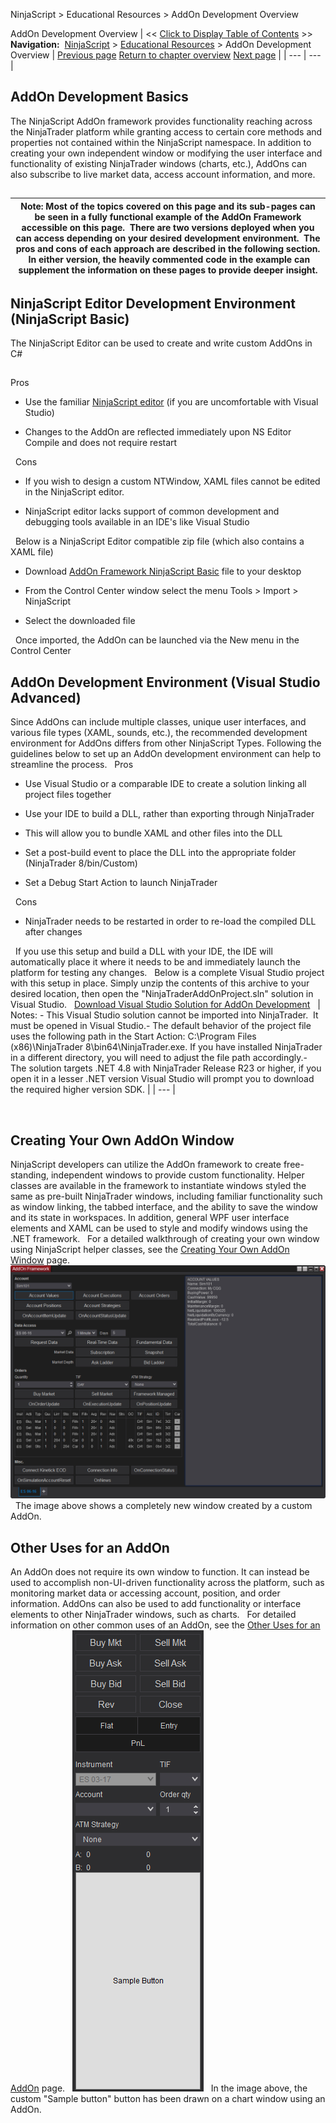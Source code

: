 ﻿
NinjaScript \> Educational Resources \> AddOn Development Overview

AddOn Development Overview
| \<\< [Click to Display Table of Contents](addon_development_overview.md) \>\> **Navigation:**     [NinjaScript](ninjascript.md) \> [Educational Resources](educational_resources.md) \> AddOn Development Overview | [Previous page](educational_resources.md) [Return to chapter overview](educational_resources.md) [Next page](developing_add_ons.md) |
| --- | --- |
## AddOn Development Basics
The NinjaScript AddOn framework provides functionality reaching across the NinjaTrader platform while granting access to certain core methods and properties not contained within the NinjaScript namespace. In addition to creating your own independent window or modifying the user interface and functionality of existing NinjaTrader windows (charts, etc.), AddOns can also subscribe to live market data, access account information, and more. 
## 
| Note: Most of the topics covered on this page and its sub\-pages can be seen in a fully functional example of the AddOn Framework accessible on this page.  There are two versions deployed when you can access depending on your desired development environment.  The pros and cons of each approach are described in the following section.  In either version, the heavily commented code in the example can supplement the information on these pages to provide deeper insight. |
| --- |

## 
## NinjaScript Editor Development Environment (NinjaScript Basic)
The NinjaScript Editor can be used to create and write custom AddOns in C\#
## 
Pros
- Use the familiar [NinjaScript editor](editor.md) (if you are uncomfortable with Visual Studio)

- Changes to the AddOn are reflected immediately upon NS Editor Compile and does not require restart

 
Cons
- If you wish to design a custom NTWindow, XAML files cannot be edited in the NinjaScript editor.

- NinjaScript editor lacks support of common development and debugging tools available in an IDE's like Visual Studio

 
Below is a NinjaScript Editor compatible zip file (which also contains a XAML file)
- Download [AddOn Framework NinjaScript Basic](https://ninjatrader.com/support/helpGuides/nt8/samples/Addon_Framework_NinjaScript_Basic.zip) file to your desktop

- From the Control Center window select the menu Tools \> Import \> NinjaScript

- Select the downloaded file

 
Once imported, the AddOn can be launched via the New menu in the Control Center
## 
## AddOn Development Environment (Visual Studio Advanced)
Since AddOns can include multiple classes, unique user interfaces, and various file types (XAML, sounds, etc.), the recommended development environment for AddOns differs from other NinjaScript Types. Following the guidelines below to set up an AddOn development environment can help to streamline the process.
 
Pros
- Use Visual Studio or a comparable IDE to create a solution linking all project files together

- Use your IDE to build a DLL, rather than exporting through NinjaTrader

- This will allow you to bundle XAML and other files into the DLL

- Set a post\-build event to place the DLL into the appropriate folder (NinjaTrader 8/bin/Custom)

- Set a Debug Start Action to launch NinjaTrader

 
Cons
- NinjaTrader needs to be restarted in order to re\-load the compiled DLL after changes

 
If you use this setup and build a DLL with your IDE, the IDE will automatically place it where it needs to be and immediately launch the platform for testing any changes.
 
Below is a complete Visual Studio project with this setup in place. Simply unzip the contents of this archive to your desired location, then open the "NinjaTraderAddOnProject.sln" solution in Visual Studio.
 
[Download Visual Studio Solution for AddOn Development](https://ninjatrader.com/support/helpGuides/nt8/samples/NinjaTraderAddOnProject.zip)
 
| Notes:  - This Visual Studio solution cannot be imported into NinjaTrader.  It must be opened in Visual Studio.- The default behavior of the project file uses the following path in the Start Action: C:\\Program Files (x86\)\\NinjaTrader 8\\bin64\\NinjaTrader.exe. If you have installed NinjaTrader in a different directory, you will need to adjust the file path accordingly.- The solution targets .NET 4\.8 with NinjaTrader Release R23 or higher, if you open it in a lesser .NET version Visual Studio will prompt you to download the required higher version SDK. |
| --- |

 
## Creating Your Own AddOn Window
NinjaScript developers can utilize the AddOn framework to create free\-standing, independent windows to provide custom functionality. Helper classes are available in the framework to instantiate windows styled the same as pre\-built NinjaTrader windows, including familiar functionality such as window linking, the tabbed interface, and the ability to save the window and its state in workspaces. In addition, general WPF user interface elements and XAML can be used to style and modify windows using the .NET framework. 
 
For a detailed walkthrough of creating your own window using NinjaScript helper classes, see the [Creating Your Own AddOn Window](creating_your_own_addon_window.md) page.
 
![AddOnFrameWorkExample](addonframeworkexample.png)
 
The image above shows a completely new window created by a custom AddOn.
 
## Other Uses for an AddOn
An AddOn does not require its own window to function. It can instead be used to accomplish non\-UI\-driven functionality across the platform, such as monitoring market data or accessing account, position, and order information. AddOns can also be used to add functionality or interface elements to other NinjaTrader windows, such as charts. 
 
For detailed information on other common uses of an AddOn, see the [Other Uses for an AddOn](other_uses_for_an_addon.md) page.
 
![AddOnFrameWorkExample3](addonframeworkexample3.png)
 
In the image above, the custom "Sample button" button has been drawn on a chart window using an AddOn.
